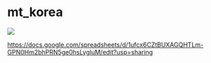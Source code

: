 # mt_korea
<img src="https://github.com/hocolally/mt_korea/blob/master/img/100_mt_1.jpeg">

https://docs.google.com/spreadsheets/d/1ufcx6CZtBUXAGQHTLm-GPN0Hm2bhPRN5ge0hsLygluM/edit?usp=sharing
